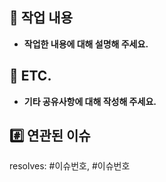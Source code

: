 ## 📝 작업 내용
 - **작업한 내용에 대해 설명해 주세요.**

## 💬 ETC.
 - **기타 공유사항에 대해 작성해 주세요.**

## #️⃣ 연관된 이슈
resolves: #이슈번호, #이슈번호

